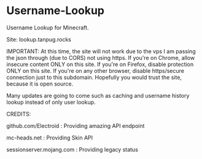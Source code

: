 # Username-Lookup
Username Lookup for Minecraft.

Site: lookup.tanpug.rocks

IMPORTANT: At this time, the site will not work due to the vps I am passing the json through (due to CORS) not using https. If you're on Chrome, allow insecure content ONLY on this site. If you're on Firefox, disable protection ONLY on this site. If you're on any other browser, disable https/secure connection just to this subdomain. Hopefully you would trust the site, because it is open source.

Many updates are going to come such as caching and username history lookup instead of only user lookup.

CREDITS:

github.com/Electroid : Providing amazing API endpoint

mc-heads.net : Providing Skin API

sessionserver.mojang.com : Providing legacy status
